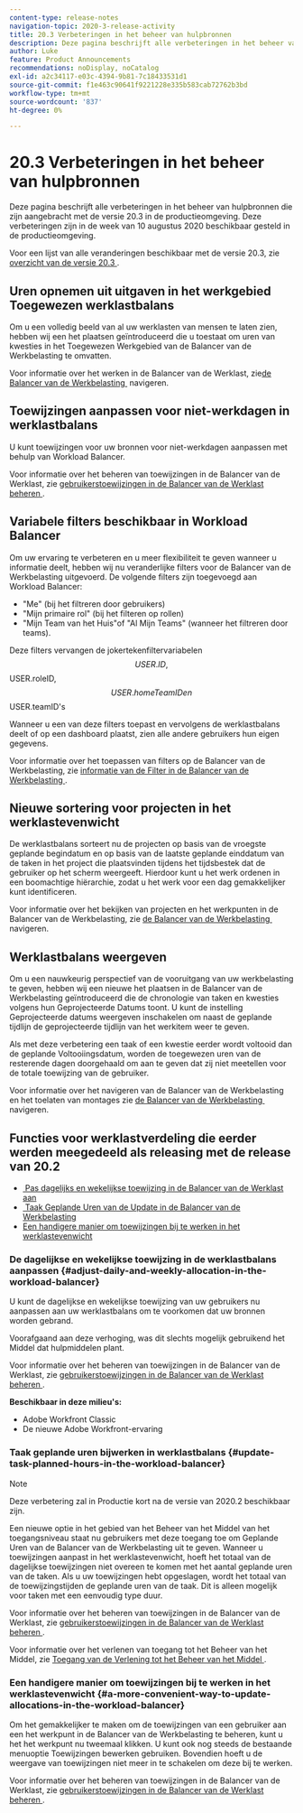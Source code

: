 ```yaml
---
content-type: release-notes
navigation-topic: 2020-3-release-activity
title: 20.3 Verbeteringen in het beheer van hulpbronnen
description: Deze pagina beschrijft alle verbeteringen in het beheer van hulpbronnen die zijn aangebracht met de versie 20.3 in de productieomgeving. Deze verbeteringen zijn in de week van 10 augustus 2020 beschikbaar gesteld in de productieomgeving.
author: Luke
feature: Product Announcements
recommendations: noDisplay, noCatalog
exl-id: a2c34117-e03c-4394-9b81-7c18433531d1
source-git-commit: f1e463c90641f9221228e335b583cab72762b3bd
workflow-type: tm+mt
source-wordcount: '837'
ht-degree: 0%

---
```


# 20.3 Verbeteringen in het beheer van hulpbronnen

Deze pagina beschrijft alle verbeteringen in het beheer van hulpbronnen die zijn aangebracht met de versie 20.3 in de productieomgeving. Deze verbeteringen zijn in de week van 10 augustus 2020 beschikbaar gesteld in de productieomgeving.

Voor een lijst van alle veranderingen beschikbaar met de versie 20.3, zie [&#x200B; overzicht van de versie 20.3 &#x200B;](../../../product-announcements/product-releases/20.3-release-activity/20-3-release-overview.md).

## Uren opnemen uit uitgaven in het werkgebied Toegewezen werklastbalans

Om u een volledig beeld van al uw werklasten van mensen te laten zien, hebben wij een het plaatsen geïntroduceerd die u toestaat om uren van kwesties in het Toegewezen Werkgebied van de Balancer van de Werkbelasting te omvatten.

Voor informatie over het werken in de Balancer van de Werklast, zie [&#x200B; de Balancer van de Werkbelasting &#x200B;](../../../resource-mgmt/workload-balancer/navigate-the-workload-balancer.md) navigeren.

## Toewijzingen aanpassen voor niet-werkdagen in werklastbalans

U kunt toewijzingen voor uw bronnen voor niet-werkdagen aanpassen met behulp van Workload Balancer.

Voor informatie over het beheren van toewijzingen in de Balancer van de Werklast, zie [&#x200B; gebruikerstoewijzingen in de Balancer van de Werklast beheren &#x200B;](../../../resource-mgmt/workload-balancer/manage-user-allocations-workload-balancer.md).

## Variabele filters beschikbaar in Workload Balancer

Om uw ervaring te verbeteren en u meer flexibiliteit te geven wanneer u informatie deelt, hebben wij nu veranderlijke filters voor de Balancer van de Werkbelasting uitgevoerd. De volgende filters zijn toegevoegd aan Workload Balancer:

* &quot;Me&quot; (bij het filtreren door gebruikers)
* &quot;Mijn primaire rol&quot; (bij het filteren op rollen)
* &quot;Mijn Team van het Huis&quot;of &quot;Al Mijn Teams&quot; (wanneer het filtreren door teams).

Deze filters vervangen de jokertekenfiltervariabelen $$USER.ID, $$USER.roleID, $$USER.homeTeamID en $$USER.teamID&#39;s

Wanneer u een van deze filters toepast en vervolgens de werklastbalans deelt of op een dashboard plaatst, zien alle andere gebruikers hun eigen gegevens.

Voor informatie over het toepassen van filters op de Balancer van de Werkbelasting, zie [&#x200B; informatie van de Filter in de Balancer van de Werkbelasting &#x200B;](../../../resource-mgmt/workload-balancer/filter-information-workload-balancer.md).

## Nieuwe sortering voor projecten in het werklastevenwicht

De werklastbalans sorteert nu de projecten op basis van de vroegste geplande begindatum en op basis van de laatste geplande einddatum van de taken in het project die plaatsvinden tijdens het tijdsbestek dat de gebruiker op het scherm weergeeft. Hierdoor kunt u het werk ordenen in een boomachtige hiërarchie, zodat u het werk voor een dag gemakkelijker kunt identificeren.

Voor informatie over het bekijken van projecten en het werkpunten in de Balancer van de Werkbelasting, zie [&#x200B; de Balancer van de Werkbelasting &#x200B;](../../../resource-mgmt/workload-balancer/navigate-the-workload-balancer.md) navigeren.

## Werklastbalans weergeven

Om u een nauwkeurig perspectief van de vooruitgang van uw werkbelasting te geven, hebben wij een nieuwe het plaatsen in de Balancer van de Werkbelasting geïntroduceerd die de chronologie van taken en kwesties volgens hun Geprojecteerde Datums toont. U kunt de instelling Geprojecteerde datums weergeven inschakelen om naast de geplande tijdlijn de geprojecteerde tijdlijn van het werkitem weer te geven.

Als met deze verbetering een taak of een kwestie eerder wordt voltooid dan de geplande Voltooiingsdatum, worden de toegewezen uren van de resterende dagen doorgehaald om aan te geven dat zij niet meetellen voor de totale toewijzing van de gebruiker.

Voor informatie over het navigeren van de Balancer van de Werkbelasting en het toelaten van montages zie [&#x200B; de Balancer van de Werkbelasting &#x200B;](../../../resource-mgmt/workload-balancer/navigate-the-workload-balancer.md) navigeren.

## Functies voor werklastverdeling die eerder werden meegedeeld als releasing met de release van 20.2

* [&#x200B; Pas dagelijks en wekelijkse toewijzing in de Balancer van de Werklast aan &#x200B;](#adjust-daily-and-weekly-allocation-in-the-workload-balancer)
* [&#x200B; Taak Geplande Uren van de Update in de Balancer van de Werkbelasting &#x200B;](#update-task-planned-hours-in-the-workload-balancer)
* [Een handigere manier om toewijzingen bij te werken in het werklastevenwicht](#a-more-convenient-way-to-update-allocations-in-the-workload-balancer)

### De dagelijkse en wekelijkse toewijzing in de werklastbalans aanpassen {#adjust-daily-and-weekly-allocation-in-the-workload-balancer}

U kunt de dagelijkse en wekelijkse toewijzing van uw gebruikers nu aanpassen aan uw werklastbalans om te voorkomen dat uw bronnen worden gebrand.

Voorafgaand aan deze verhoging, was dit slechts mogelijk gebruikend het Middel dat hulpmiddelen plant.

Voor informatie over het beheren van toewijzingen in de Balancer van de Werklast, zie [&#x200B; gebruikerstoewijzingen in de Balancer van de Werklast beheren &#x200B;](../../../resource-mgmt/workload-balancer/manage-user-allocations-workload-balancer.md).

**Beschikbaar in deze milieu&#39;s:**

* Adobe Workfront Classic
* De nieuwe Adobe Workfront-ervaring

### Taak geplande uren bijwerken in werklastbalans {#update-task-planned-hours-in-the-workload-balancer}

>[!NOTE]
>
>Deze verbetering zal in Productie kort na de versie van 2020.2 beschikbaar zijn.

Een nieuwe optie in het gebied van het Beheer van het Middel van het toegangsniveau staat nu gebruikers met deze toegang toe om Geplande Uren van de Balancer van de Werkbelasting uit te geven. Wanneer u toewijzingen aanpast in het werklastevenwicht, hoeft het totaal van de dagelijkse toewijzingen niet overeen te komen met het aantal geplande uren van de taken. Als u uw toewijzingen hebt opgeslagen, wordt het totaal van de toewijzingstijden de geplande uren van de taak. Dit is alleen mogelijk voor taken met een eenvoudig type duur.

Voor informatie over het beheren van toewijzingen in de Balancer van de Werklast, zie [&#x200B; gebruikerstoewijzingen in de Balancer van de Werklast beheren &#x200B;](../../../resource-mgmt/workload-balancer/manage-user-allocations-workload-balancer.md).

Voor informatie over het verlenen van toegang tot het Beheer van het Middel, zie [&#x200B; Toegang van de Verlening tot het Beheer van het Middel &#x200B;](../../../administration-and-setup/add-users/configure-and-grant-access/grant-access-resource-management.md).

### Een handigere manier om toewijzingen bij te werken in het werklastevenwicht {#a-more-convenient-way-to-update-allocations-in-the-workload-balancer}

Om het gemakkelijker te maken om de toewijzingen van een gebruiker aan een het werkpunt in de Balancer van de Werkbelasting te beheren, kunt u het het werkpunt nu tweemaal klikken. U kunt ook nog steeds de bestaande menuoptie Toewijzingen bewerken gebruiken. Bovendien hoeft u de weergave van toewijzingen niet meer in te schakelen om deze bij te werken.

Voor informatie over het beheren van toewijzingen in de Balancer van de Werklast, zie [&#x200B; gebruikerstoewijzingen in de Balancer van de Werklast beheren &#x200B;](../../../resource-mgmt/workload-balancer/manage-user-allocations-workload-balancer.md).

